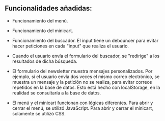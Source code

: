 ## Funcionalidades añadidas:

- Funcionamiento del menú.

- Funcionamiento del minicart.

- Funcionamiento del buscador. El input tiene un debouncer para evitar hacer peticiones en cada "input" que realiza el usuario.

- Cuando el usuario envía el formulario del buscador, se "redirige" a los resultados de dicha búsqueda.

- El formulario del newsletter muestra mensajes personalizados. Por ejemplo, si el usuario envía dos veces el mismo correo electrónico, se muestra un mensaje y la petición no se realiza, para evitar correos repetidos en la base de datos. Esto está hecho con localStorage, en la realidad se consultaría a la base de datos.

- El menú y el minicart funcionan con lógicas diferentes. Para abrir y cerrar el menú, se utilizó JavaScript. Para abrir y cerrar el minicart, solamente se utilizó CSS.